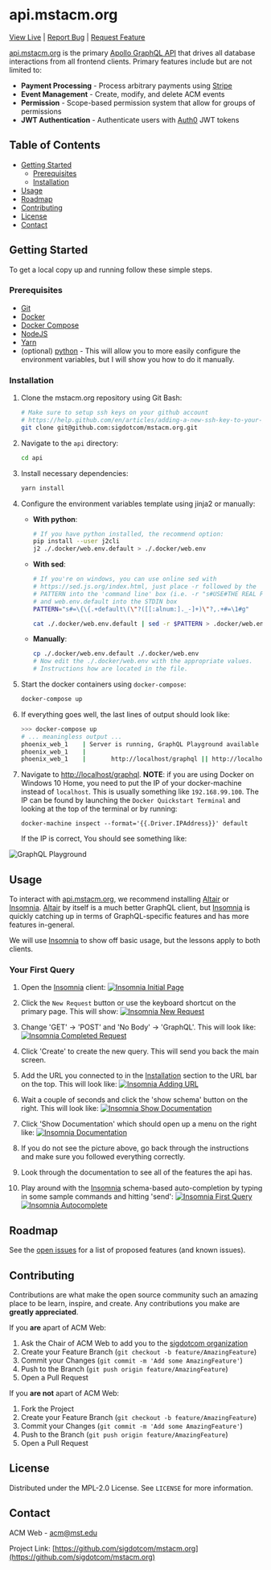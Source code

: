 # api.mstacm.org
[View Live](https://api.mstacm.org) |
[Report Bug](https://github.com/sigdotcom/mstacm.org/issues) |
[Request Feature](https://github.com/sigdotcom/mstacm.org/issues)

[api.mstacm.org](https://api.mstacm.org) is the primary [Apollo GraphQL
API](https://www.apollographql.com/) that drives all database interactions from
all frontend clients. Primary features include but are not limited to:
+ **Payment Processing** - Process arbitrary payments using
  [Stripe](https://stripe.com)
+ **Event Management** - Create, modify, and delete ACM events
+ **Permission** - Scope-based permission system that allow for groups of
  permissions
+ **JWT Authentication** - Authenticate users with [Auth0](https://auth0.com)
  JWT tokens

<!-- TABLE OF CONTENTS -->
## Table of Contents

* [Getting Started](#getting-started)
  * [Prerequisites](#prerequisites)
  * [Installation](#installation)
* [Usage](#usage)
* [Roadmap](#roadmap)
* [Contributing](#contributing)
* [License](#license)
* [Contact](#contact)


<!-- GETTING STARTED -->
## Getting Started

To get a local copy up and running follow these simple steps.

### Prerequisites
+ [Git](https://git-scm.com/download/)
+ [Docker](https://docs.docker.com/install/)
+ [Docker Compose](https://docs.docker.com/compose/install/)
+ [NodeJS](https://nodejs.org/en/)
+ [Yarn](https://yarnpkg.com/)
+ (optional) [python](https://www.python.org/downloads/) - This will allow you
  to more easily configure the environment variables, but I will show you how to
  do it manually.

### Installation
1. Clone the mstacm.org repository using Git Bash:
    ```sh
    # Make sure to setup ssh keys on your github account
    # https://help.github.com/en/articles/adding-a-new-ssh-key-to-your-github-account
    git clone git@github.com:sigdotcom/mstacm.org.git
    ```

2. Navigate to the `api` directory:
    ```sh
    cd api
    ```

3. Install necessary dependencies:
    ```sh
    yarn install
    ```

4. Configure the environment variables template using jinja2 or manually: 
    + **With python**:
        ```sh
        # If you have python installed, the recommend option:
        pip install --user j2cli
        j2 ./.docker/web.env.default > ./.docker/web.env
        ```

    + **With sed**:
        ```sh
        # If you're on windows, you can use online sed with 
        # https://sed.js.org/index.html, just place -r followed by the
        # PATTERN into the 'command line' box (i.e. -r "s#USE#THE REAL PATTERN#g") 
        # and web.env.default into the STDIN box 
        PATTERN="s#=\{\{.+default\(\"?([[:alnum:]._-]+)\"?,.+#=\1#g"

        cat ./.docker/web.env.default | sed -r $PATTERN > .docker/web.env
        ```

    + **Manually**:
        ```sh
        cp ./.docker/web.env.default ./.docker/web.env
        # Now edit the ./.docker/web.env with the appropriate values.
        # Instructions how are located in the file.
        ```

5. Start the docker containers using `docker-compose`:
    ```sh
    docker-compose up
    ```

6. If everything goes well, the last lines of output should look like:
    ```bash
    >>> docker-compose up
    # ... meaningless output ...
    phoenix_web_1    | Server is running, GraphQL Playground available at:
    phoenix_web_1    |
    phoenix_web_1    |       http://localhost/graphql || http://localhost:4000/graphql
    ```
    
7. Navigate to [http://localhost/graphql](http://localhost/graphql). **NOTE**:
   if you are using Docker on Windows 10 Home, you need to put the IP of your
   docker-machine instead of `localhost`. This is usually something like
   `192.168.99.100`. The IP can be found by launching the `Docker Quickstart
   Terminal` and looking at the top of the terminal or by running:
    ```
    docker-machine inspect --format='{{.Driver.IPAddress}}' default
    ```
    

   If the IP is correct, You should see something like:

![GraphQL Playground](images/graphql-localhost-playground.png)


<!-- USAGE EXAMPLES -->
## Usage

To interact with [api.mstacm.org](https://api.mstacm.org), we recommend
installing [Altair](https://altair.sirmuel.design/) or
[Insomnia][insomnia].  [Altair](https://altair.sirmuel.design/) by
itself is a much better GraphQL client, but [Insomnia][insomnia]
is quickly catching up in terms of GraphQL-specific features and has more
features in-general.

We will use [Insomnia][insomnia] to show off basic usage,
but the lessons apply to both clients.

### Your First Query
1. Open the [Insomnia][insomnia] client:
[![Insomnia Initial Page](images/insomnia-initial-page.png)](images/insomnia-initial-page.png)

2. Click the `New Request` button or use the keyboard shortcut on the primary
   page. This will show:
[![Insomnia New Request](images/insomnia-new-request.png)](images/insomnia-new-request.png)

3. Change 'GET' -> 'POST' and 'No Body' -> 'GraphQL'. This will look like:
[![Insomnia Completed Request](images/insomnia-completed-request.png)](images/insomnia-completed-request.png)

4. Click 'Create' to create the new query. This will send you back the main
   screen.

5. Add the URL you connected to in the [Installation](#installation) section to
   the URL bar on the top. This will look like:
[![Insomnia Adding URL](images/insomnia-adding-url.png)](images/insomnia-adding-url.png)

6. Wait a couple of seconds and click the 'show schema' button on the right.
   This will look like:
[![Insomnia Show Documentation](images/insomnia-show-documentation.png)](images/insomnia-show-documentation.png)

7. Click 'Show Documentation' which should open up a menu on the right like:
[![Insomnia Documentation](images/insomnia-documentation.png)](images/graphql-localhost-playground.png)

8. If you do not see the picture above, go back through the instructions and
   make sure you followed everything correctly.

9. Look through the documentation to see all of the features the api has.

10. Play around with the [Insomnia][insomnia] schema-based auto-completion by typing in some
    sample commands and hitting 'send':
[![Insomnia First Query](images/insomnia-first-query.png)](images/insomnia-first-query.png)
[![Insomnia Autocomplete](images/insomnia-autocomplete.png)](images/graphql-localhost-playground.png)


<!-- ROADMAP -->
## Roadmap

See the [open issues](https://github.com/sigdotcom/mstacm.org/issues) for a list of proposed features (and known issues).



<!-- CONTRIBUTING -->
## Contributing

Contributions are what make the open source community such an amazing place to
be learn, inspire, and create. Any contributions you make are **greatly
appreciated**.

If you **are** apart of ACM Web:
1. Ask the Chair of ACM Web to add you to the [sigdotcom
   organization][sigdotcom-organization]
2. Create your Feature Branch (`git checkout -b feature/AmazingFeature`)
3. Commit your Changes (`git commit -m 'Add some AmazingFeature'`)
4. Push to the Branch (`git push origin feature/AmazingFeature`)
5. Open a Pull Request

If you **are not** apart of ACM Web:
1. Fork the Project
2. Create your Feature Branch (`git checkout -b feature/AmazingFeature`)
3. Commit your Changes (`git commit -m 'Add some AmazingFeature'`)
4. Push to the Branch (`git push origin feature/AmazingFeature`)
5. Open a Pull Request



<!-- LICENSE -->
## License

Distributed under the MPL-2.0 License. See `LICENSE` for more information.



<!-- CONTACT -->
## Contact

ACM Web - acm@mst.edu

Project Link: [https://github.com/sigdotcom/mstacm.org](https://github.com/sigdotcom/mstacm.org)



<!-- MARKDOWN LINKS & IMAGES -->
<!-- https://www.markdownguide.org/basic-syntax/#reference-style-links -->
[insomnia]: https://insomnia.rest
[sigdotcom-organization]: https://github.com/sigdotcom/
[contributors-shield]: https://img.shields.io/github/contributors/sigdotcom/mstacm.org.svg?style=flat-square
[contributors-url]: https://github.com/sigdotcom/mstacm.org/graphs/contributors
[forks-shield]: https://img.shields.io/github/forks/sigdotcom/mstacm.org.svg?style=flat-square
[forks-url]: https://github.com/sigdotcom/mstacm.org/network/members
[stars-shield]: https://img.shields.io/github/stars/sigdotcom/mstacm.org.svg?style=flat-square
[stars-url]: https://github.com/sigdotcom/mstacm.org/stargazers
[issues-shield]: https://img.shields.io/github/issues/sigdotcom/mstacm.org.svg?style=flat-square
[issues-url]: https://github.com/sigdotcom/mstacm.org/issues
[license-shield]: https://img.shields.io/github/license/sigdotcom/mstacm.org?style=flat-square
[license-url]: https://github.com/sigdotcom/mstacm.org/blob/master/LICENSE.txt
